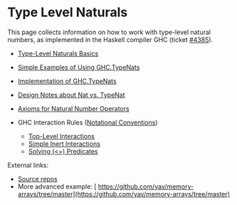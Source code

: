 # Type Level Naturals


This page collects information on how to work with type-level natural numbers, as implemented in the Haskell compiler GHC (ticket [\#4385](https://gitlab.haskell.org//ghc/ghc/issues/4385)).

- [Type-Level Naturals Basics](type-nats/basics)
- [Simple Examples of Using GHC.TypeNats](type-nats/basic-examples)
- [Implementation of GHC.TypeNats](type-nats/implementation)
- [Design Notes about Nat vs. TypeNat](type-nats/implicit-explicit)
- [Axioms for Natural Number Operators](type-nats/axioms)
- GHC Interaction Rules ([Notational Conventions](type-nats/rule-notation))

  - [Top-Level Interactions](type-nats/interact1)
  - [Simple Inert Interactions](type-nats/interact2)
  - [Solving (\<=) Predicates](type-nats/leq)


External links:

- [ Source repos](http://code.galois.com/darcs/type-naturals/)
- More advanced example: [ https://github.com/yav/memory-arrays/tree/master](https://github.com/yav/memory-arrays/tree/master)
